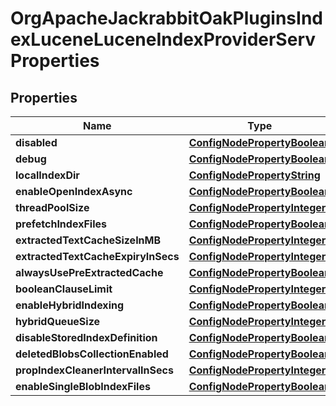 
# OrgApacheJackrabbitOakPluginsIndexLuceneLuceneIndexProviderServProperties

## Properties
Name | Type | Description | Notes
------------ | ------------- | ------------- | -------------
**disabled** | [**ConfigNodePropertyBoolean**](ConfigNodePropertyBoolean.md) |  |  [optional]
**debug** | [**ConfigNodePropertyBoolean**](ConfigNodePropertyBoolean.md) |  |  [optional]
**localIndexDir** | [**ConfigNodePropertyString**](ConfigNodePropertyString.md) |  |  [optional]
**enableOpenIndexAsync** | [**ConfigNodePropertyBoolean**](ConfigNodePropertyBoolean.md) |  |  [optional]
**threadPoolSize** | [**ConfigNodePropertyInteger**](ConfigNodePropertyInteger.md) |  |  [optional]
**prefetchIndexFiles** | [**ConfigNodePropertyBoolean**](ConfigNodePropertyBoolean.md) |  |  [optional]
**extractedTextCacheSizeInMB** | [**ConfigNodePropertyInteger**](ConfigNodePropertyInteger.md) |  |  [optional]
**extractedTextCacheExpiryInSecs** | [**ConfigNodePropertyInteger**](ConfigNodePropertyInteger.md) |  |  [optional]
**alwaysUsePreExtractedCache** | [**ConfigNodePropertyBoolean**](ConfigNodePropertyBoolean.md) |  |  [optional]
**booleanClauseLimit** | [**ConfigNodePropertyInteger**](ConfigNodePropertyInteger.md) |  |  [optional]
**enableHybridIndexing** | [**ConfigNodePropertyBoolean**](ConfigNodePropertyBoolean.md) |  |  [optional]
**hybridQueueSize** | [**ConfigNodePropertyInteger**](ConfigNodePropertyInteger.md) |  |  [optional]
**disableStoredIndexDefinition** | [**ConfigNodePropertyBoolean**](ConfigNodePropertyBoolean.md) |  |  [optional]
**deletedBlobsCollectionEnabled** | [**ConfigNodePropertyBoolean**](ConfigNodePropertyBoolean.md) |  |  [optional]
**propIndexCleanerIntervalInSecs** | [**ConfigNodePropertyInteger**](ConfigNodePropertyInteger.md) |  |  [optional]
**enableSingleBlobIndexFiles** | [**ConfigNodePropertyBoolean**](ConfigNodePropertyBoolean.md) |  |  [optional]



